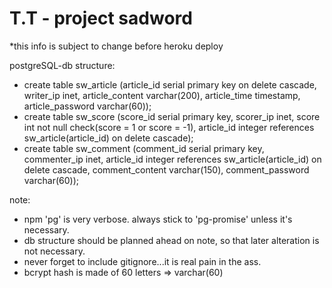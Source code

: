 # T.T - project sadword

*this info is subject to change before heroku deploy

postgreSQL-db structure:

 - create table sw_article (article_id serial primary key on delete cascade, writer_ip inet, article_content varchar(200), article_time timestamp, article_password varchar(60));
 - create table sw_score (score_id serial primary key, scorer_ip inet, score int not null check(score = 1 or score = -1), article_id integer references sw_article(article_id) on delete cascade);
 - create table sw_comment (comment_id serial primary key, commenter_ip inet, article_id integer references sw_article(article_id) on delete cascade, comment_content varchar(150), comment_password varchar(60));

note:
 - npm 'pg' is very verbose. always stick to 'pg-promise' unless it's necessary.
 - db structure should be planned ahead on note, so that later alteration is not necessary.
 - never forget to include gitignore...it is real pain in the ass.
 - bcrypt hash is made of 60 letters => varchar(60)
